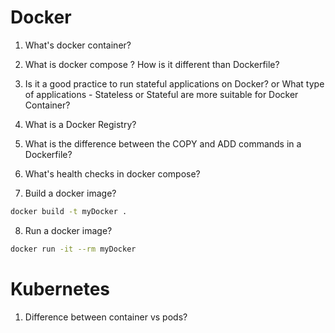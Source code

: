 # Docker

1. What's docker container?

2. What is docker compose ? How is it different than Dockerfile?

3. Is it a good practice to run stateful applications on Docker? or What type of applications - Stateless or Stateful are more suitable for Docker Container?

4. What is a Docker Registry?

5. What is the difference between the COPY and ADD commands in a Dockerfile?

6. What's health checks in docker compose?

7. Build a docker image?

```bash
docker build -t myDocker .
```

8. Run a docker image?

```bash
docker run -it --rm myDocker
```

# Kubernetes

1. Difference between container vs pods?
